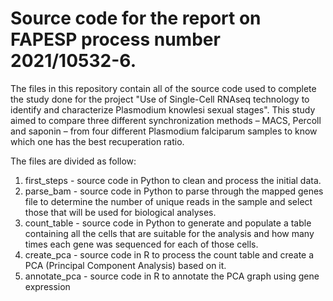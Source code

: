 # Source code for the report on FAPESP process number 2021/10532-6.

The files in this repository contain all of the source code used to complete the study done for the project "Use of Single-Cell RNAseq technology to identify and characterize Plasmodium knowlesi sexual stages". This study aimed to compare three different synchronization methods – MACS, Percoll and saponin – from four different Plasmodium falciparum samples to know which one has the best recuperation ratio.

The files are divided as follow:

1) first_steps - source code in Python to clean and process the initial data.
2) parse_bam - source code in Python to parse through the mapped genes file to determine the number of unique reads in the sample and select those that will be used for biological analyses.
3) count_table - source code in Python to generate and populate a table containing all the cells that are suitable for the analysis and how many times each gene was sequenced for each of those cells.
4) create_pca - source code in R to process the count table and create a PCA (Principal Component Analysis) based on it.
5) annotate_pca - source code in R to annotate the PCA graph using gene expression
